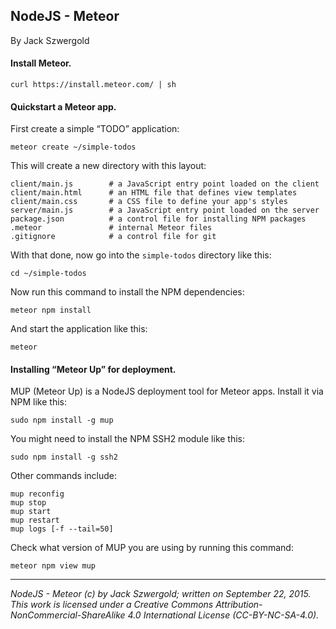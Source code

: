 ## NodeJS - Meteor

By Jack Szwergold

#### Install Meteor.

    curl https://install.meteor.com/ | sh

#### Quickstart a Meteor app.

First create a simple “TODO” application:

	meteor create ~/simple-todos

This will create a new directory with this layout:

	client/main.js        # a JavaScript entry point loaded on the client
	client/main.html      # an HTML file that defines view templates
	client/main.css       # a CSS file to define your app's styles
	server/main.js        # a JavaScript entry point loaded on the server
	package.json          # a control file for installing NPM packages
	.meteor               # internal Meteor files
	.gitignore            # a control file for git

With that done, now go into the `simple-todos` directory like this:

    cd ~/simple-todos

Now run this command to install the NPM dependencies:

    meteor npm install

And start the application like this:

    meteor

#### Installing “Meteor Up” for deployment.

MUP (Meteor Up) is a NodeJS deployment tool for Meteor apps. Install it via NPM like this:

    sudo npm install -g mup

You might need to install the NPM SSH2 module like this:

    sudo npm install -g ssh2

Other commands include:

    mup reconfig
    mup stop
    mup start
    mup restart
    mup logs [-f --tail=50]

Check what version of MUP you are using by running this command:

    meteor npm view mup

***

*NodeJS - Meteor (c) by Jack Szwergold; written on September 22, 2015. This work is licensed under a Creative Commons Attribution-NonCommercial-ShareAlike 4.0 International License (CC-BY-NC-SA-4.0).*
